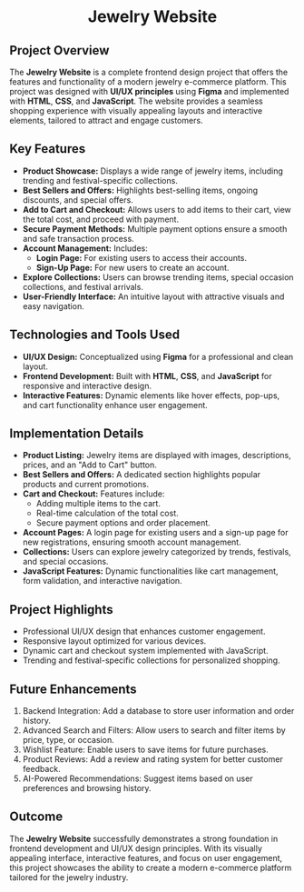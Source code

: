 
  <h1 style="text-align: center;">Jewelry Website</h1>

  <h2>Project Overview</h2>
    <p>The <b>Jewelry Website</b> is a complete frontend design project that offers the features and functionality of a modern jewelry e-commerce platform. This project was designed with <b>UI/UX principles</b> using <b>Figma</b> and implemented with <b>HTML</b>, <b>CSS</b>, and <b>JavaScript</b>. The website provides a seamless shopping experience with visually appealing layouts and interactive elements, tailored to attract and engage customers.</p>
    <h2>Key Features</h2>
    <ul>
        <li><b>Product Showcase:</b> Displays a wide range of jewelry items, including trending and festival-specific collections.</li>
        <li><b>Best Sellers and Offers:</b> Highlights best-selling items, ongoing discounts, and special offers.</li>
        <li><b>Add to Cart and Checkout:</b> Allows users to add items to their cart, view the total cost, and proceed with payment.</li>
        <li><b>Secure Payment Methods:</b> Multiple payment options ensure a smooth and safe transaction process.</li>
        <li><b>Account Management:</b> Includes:
            <ul>
                <li><b>Login Page:</b> For existing users to access their accounts.</li>
                <li><b>Sign-Up Page:</b> For new users to create an account.</li>
            </ul>
        </li>
        <li><b>Explore Collections:</b> Users can browse trending items, special occasion collections, and festival arrivals.</li>
        <li><b>User-Friendly Interface:</b> An intuitive layout with attractive visuals and easy navigation.</li>
    </ul>
    <h2>Technologies and Tools Used</h2>
    <ul>
        <li><b>UI/UX Design:</b> Conceptualized using <b>Figma</b> for a professional and clean layout.</li>
        <li><b>Frontend Development:</b> Built with <b>HTML</b>, <b>CSS</b>, and <b>JavaScript</b> for responsive and interactive design.</li>
        <li><b>Interactive Features:</b> Dynamic elements like hover effects, pop-ups, and cart functionality enhance user engagement.</li>
    </ul>
    <h2>Implementation Details</h2>
    <ul>
        <li><b>Product Listing:</b> Jewelry items are displayed with images, descriptions, prices, and an "Add to Cart" button.</li>
        <li><b>Best Sellers and Offers:</b> A dedicated section highlights popular products and current promotions.</li>
        <li><b>Cart and Checkout:</b> Features include:
            <ul>
                <li>Adding multiple items to the cart.</li>
                <li>Real-time calculation of the total cost.</li>
                <li>Secure payment options and order placement.</li>
            </ul>
        </li>
        <li><b>Account Pages:</b> A login page for existing users and a sign-up page for new registrations, ensuring smooth account management.</li>
        <li><b>Collections:</b> Users can explore jewelry categorized by trends, festivals, and special occasions.</li>
        <li><b>JavaScript Features:</b> Dynamic functionalities like cart management, form validation, and interactive navigation.</li>
    </ul>
    <h2>Project Highlights</h2>
    <ul>
        <li>Professional UI/UX design that enhances customer engagement.</li>
        <li>Responsive layout optimized for various devices.</li>
        <li>Dynamic cart and checkout system implemented with JavaScript.</li>
        <li>Trending and festival-specific collections for personalized shopping.</li>
    </ul>
    <h2>Future Enhancements</h2>
    <ol>
        <li>Backend Integration: Add a database to store user information and order history.</li>
        <li>Advanced Search and Filters: Allow users to search and filter items by price, type, or occasion.</li>
        <li>Wishlist Feature: Enable users to save items for future purchases.</li>
        <li>Product Reviews: Add a review and rating system for better customer feedback.</li>
        <li>AI-Powered Recommendations: Suggest items based on user preferences and browsing history.</li>
    </ol>
    <h2>Outcome</h2>
    <p>The <b>Jewelry Website</b> successfully demonstrates a strong foundation in frontend development and UI/UX design principles. With its visually appealing interface, interactive features, and focus on user engagement, this project showcases the ability to create a modern e-commerce platform tailored for the jewelry industry.</p>
</body>
</html>
